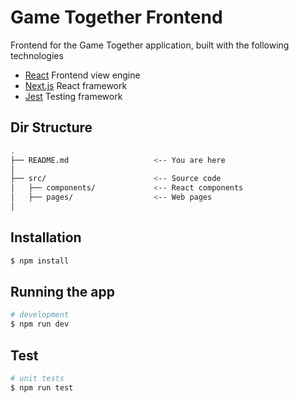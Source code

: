 # Game Together Frontend

Frontend for the Game Together application, built with the following technologies

- [React](https://mozilla.github.io/nunjucks/) Frontend view engine
- [Next.js](https://nextjs.org/) React framework
- [Jest](https://jestjs.io/) Testing framework

## Dir Structure

```bash
.
├── README.md                   <-- You are here
│
├── src/                        <-- Source code
│   ├── components/             <-- React components
│   ├── pages/                  <-- Web pages
│
```

## Installation

```bash
$ npm install
```

## Running the app

```bash
# development
$ npm run dev
```

## Test

```bash
# unit tests
$ npm run test
```
